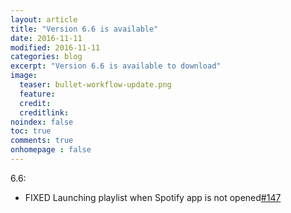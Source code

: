 ```yaml
---
layout: article
title: "Version 6.6 is available"
date: 2016-11-11
modified: 2016-11-11
categories: blog
excerpt: "Version 6.6 is available to download"
image:
  teaser: bullet-workflow-update.png
  feature:
  credit:
  creditlink:
noindex: false
toc: true
comments: true
onhomepage : false
---
```



6.6:

* <span class="badge danger">FIXED</span> Launching playlist when Spotify app is not opened[#147](https://github.com/vdesabou/alfred-spotify-mini-player/issues/147)
